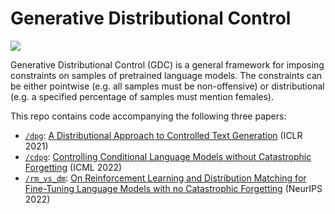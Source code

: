 # Generative Distributional Control

<img src="https://i.imgur.com/U3KV0RI.png">

Generative Distributional Control (GDC) is a general framework for imposing constraints on samples of pretrained language models. The constraints can be either pointwise (e.g. all samples must be non-offensive) or distributional (e.g. a specified percentage of samples must mention females).

This repo contains code accompanying the following three papers:
* [`/dpg`](/dpg): [A Distributional Approach to Controlled Text Generation](https://arxiv.org/abs/2012.11635) (ICLR 2021)
* [`/cdpg`](/cdpg): [Controlling Conditional Language Models without Catastrophic Forgetting](https://arxiv.org/abs/2112.00791) (ICML 2022)
* [`/rm_vs_dm`](/rm_vs_dm): [On Reinforcement Learning and Distribution Matching for Fine-Tuning Language Models with no Catastrophic Forgetting](https://arxiv.org/abs/2206.00761) (NeurIPS 2022)